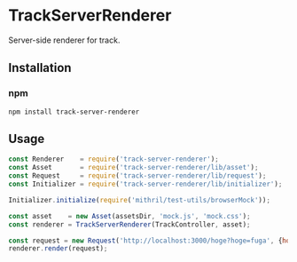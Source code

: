 # TrackServerRenderer
Server-side renderer for track.

## Installation

### npm

```shell
npm install track-server-renderer
```

## Usage

```javascript
const Renderer    = require('track-server-renderer');
const Asset       = require('track-server-renderer/lib/asset');
const Request     = require('track-server-renderer/lib/request');
const Initializer = require('track-server-renderer/lib/initializer');

Initializer.initialize(require('mithril/test-utils/browserMock'));

const asset    = new Asset(assetsDir, 'mock.js', 'mock.css');
const renderer = TrackServerRenderer(TrackController, asset);

const request = new Request('http://localhost:3000/hoge?hoge=fuga', {hoge: 'fuga'});
renderer.render(request);
```
